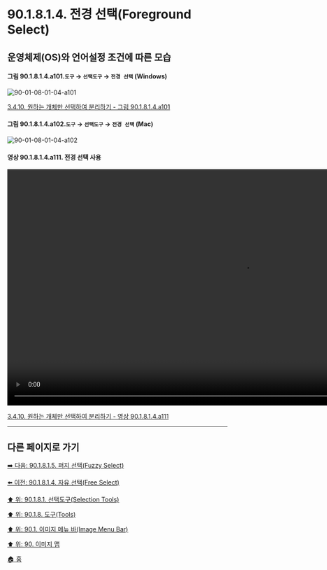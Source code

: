 # 90.1.8.1.4. 전경 선택(Foreground Select)
## 운영체제(OS)와 언어설정 조건에 따른 모습

<a id="90-01-08-01-04-a101"></a>

#### 그림 90.1.8.1.4.a101.`도구` → `선택도구` → `전경 선택` (Windows)
![90-01-08-01-04-a101](https://github.com/wonder13662/gimp/assets/15767104/7c56969f-2f81-4f34-93c9-0259b5e6da5e)

[3.4.10. 원하는 개체만 선택하여 분리하기 - 그림 90.1.8.1.4.a101](./03-04-10-separating-an-object-from-its-background.md#90-01-08-01-04-a101)

<a id="90-01-08-01-04-a102"></a>

#### 그림 90.1.8.1.4.a102.`도구` → `선택도구` → `전경 선택` (Mac)
![90-01-08-01-04-a102](https://github.com/wonder13662/gimp/assets/15767104/5fa63ac2-c2bc-436e-97a0-2b09eb71186d)

<a id="90-01-08-01-04-a111"></a>

#### 영상 90.1.8.1.4.a111. 전경 선택 사용
<video controls="controls" width="1080" environment="MacOS:Sonoma 14.2.1 GIMP 2.10.36" src="https://github.com/wonder13662/gimp/assets/15767104/1e7277a6-5d44-4ce8-a74d-e163c8faa259"></video>

[3.4.10. 원하는 개체만 선택하여 분리하기 - 영상 90.1.8.1.4.a111](./03-04-10-separating-an-object-from-its-background.md#90-01-08-01-04-a111)

***

## 다른 페이지로 가기

[➡️ 다음: 90.1.8.1.5. 퍼지 선택(Fuzzy Select)](./90-01-08-01-05-fuzzy_select.md)

[⬅️ 이전: 90.1.8.1.4. 자유 선택(Free Select)](./90-01-08-01-03-free_select.md)

[⬆️ 위: 90.1.8.1. 선택도구(Selection Tools)](./90-01-08-01-00-selection_tools.md)

[⬆️ 위: 90.1.8. 도구(Tools)](./90-01-08-00-tools.md)

[⬆️ 위: 90.1. 이미지 메뉴 바(Image Menu Bar)](./90-01-00-image-menu-bar.md)

[⬆️ 위: 90. 이미지 맵](./90-00-image-map.md)

[🏠 홈](./00-home.md)
